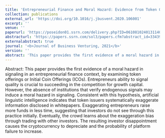 ```yaml
---
title: 'Entrepreneurial Finance and Moral Hazard: Evidence from Token Offerings'
collection: publications
external_url: 'https://doi.org/10.1016/j.jbusvent.2020.106001'
excerpt: ''
venue: ''
paperurl: 'https://poseidon01.ssrn.com/delivery.php?ID=061081024013114026066021125008104014032053053031010004101023102030127022026094075124054054025045018036026018071127094123117011018000070045050023006075108095009004093050076009017075071029004069103067120081103093126014007068099126095001016023005027092026&EXT=pdf'
abstracturl: 'https://papers.ssrn.com/sol3/papers.cfm?abstract_id=3343912'
externalabstract: true
journal: '<b>Journal of Business Venturing, 2021</b>'
version: ''
abstract: 'This paper provides the first evidence of a moral hazard in signaling in an entrepreneurial finance context, by examining token offerings or Initial Coin Offerings (ICOs). Entrepreneurs ability to signal quality is crucial to succeeding in the competition for growth capital. However, the absence of institutions that verify endogenous signals may induce a moral hazard in signaling. Consistent with this hypothesis, artificial linguistic intelligence indicates that token issuers systematically exaggerate information disclosed in whitepapers. Exaggerating entrepreneurs raise more funds in less time, suggesting that investors do not see through this practice initially. Eventually, the crowd learns about the exaggeration bias through trading with other investors. The resulting investor disappointment causes the cryptocurrency to depreciate and the probability of platform failure to increase.'
---
```


Abstract: This paper provides the first evidence of a moral hazard in signaling in an entrepreneurial finance context, by examining token offerings or Initial Coin Offerings (ICOs). Entrepreneurs ability to signal quality is crucial to succeeding in the competition for growth capital. However, the absence of institutions that verify endogenous signals may induce a moral hazard in signaling. Consistent with this hypothesis, artificial linguistic intelligence indicates that token issuers systematically exaggerate information disclosed in whitepapers. Exaggerating entrepreneurs raise more funds in less time, suggesting that investors do not see through this practice initially. Eventually, the crowd learns about the exaggeration bias through trading with other investors. The resulting investor disappointment causes the cryptocurrency to depreciate and the probability of platform failure to increase.

